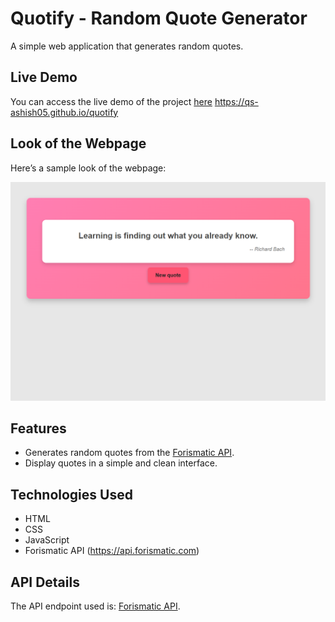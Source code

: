 # Quotify - Random Quote Generator

A simple web application that generates random quotes.



## Live Demo
You can access the live demo of the project [here](#) https://qs-ashish05.github.io/quotify

## Look of the Webpage

Here’s a sample look of the webpage:

![Webpage Sample](static/localhost_5500_.png)

## Features
- Generates random quotes from the [Forismatic API](https://api.forismatic.com).
- Display quotes in a simple and clean interface.

## Technologies Used
- HTML
- CSS
- JavaScript
- Forismatic API (https://api.forismatic.com)

## API Details
The API endpoint used is:  [Forismatic API](https://api.forismatic.com/api/1.0/?method=getQuote&format=jsonp&lang=en&jsonp=?). 

